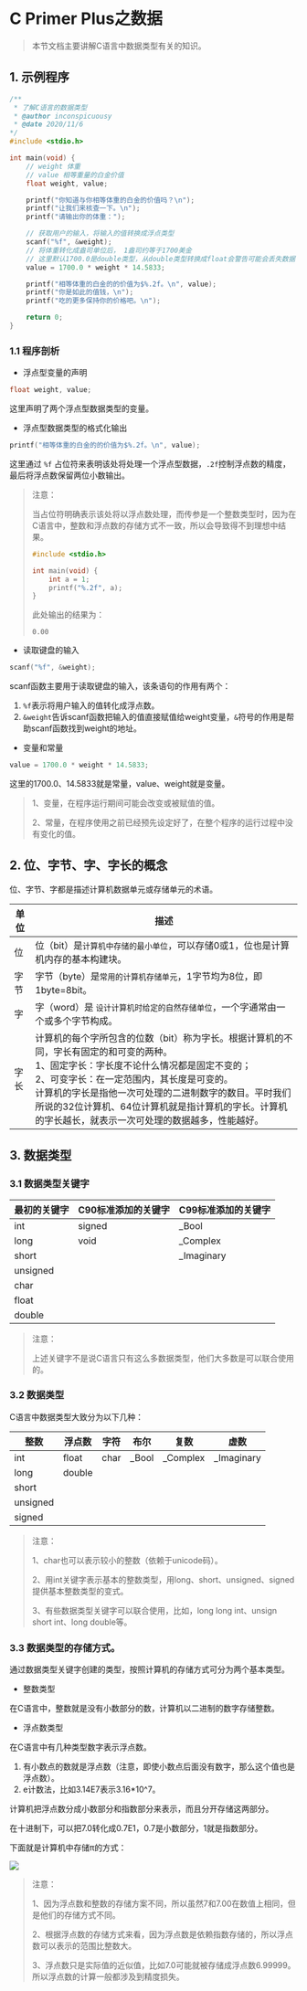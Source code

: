# C Primer Plus之数据

> 本节文档主要讲解C语言中数据类型有关的知识。

## 1. 示例程序

```c
/**
 * 了解C语言的数据类型
 * @author inconspicuousy
 * @date 2020/11/6
*/
#include <stdio.h>

int main(void) {
    // weight 体重
    // value 相等重量的白金价值
    float weight, value;

    printf("你知道与你相等体重的白金的价值吗？\n");
    printf("让我们来核查一下。\n");
    printf("请输出你的体重：");

    // 获取用户的输入，将输入的值转换成浮点类型
    scanf("%f", &weight);
    // 将体重转化成盎司单位后， 1盎司约等于1700美金
    // 这里默认1700.0是double类型，从double类型转换成float会警告可能会丢失数据
    value = 1700.0 * weight * 14.5833;

    printf("相等体重的白金的的价值为$%.2f。\n", value);
    printf("你是如此的值钱，\n");
    printf("吃的更多保持你的价格吧。\n");

    return 0;
}
```

### 1.1 程序剖析

- 浮点型变量的声明

```c
float weight, value;
```

这里声明了两个浮点型数据类型的变量。

- 浮点型数据类型的格式化输出

```c
printf("相等体重的白金的的价值为$%.2f。\n", value);
```

这里通过 `%f` 占位符来表明该处将处理一个浮点型数据，`.2f`控制浮点数的精度，最后将浮点数保留两位小数输出。

> 注意：
>
> 当占位符明确表示该处将以浮点数处理，而传参是一个整数类型时，因为在C语言中，整数和浮点数的存储方式不一致，所以会导致得不到理想中结果。
>
> ```c
> #include <stdio.h>
> 
> int main(void) {
>     int a = 1;
>     printf("%.2f", a);
> }
> ```
>
> 此处输出的结果为：
>
> ```
> 0.00
> ```

- 读取键盘的输入

```c
scanf("%f", &weight);
```

scanf函数主要用于读取键盘的输入，该条语句的作用有两个：

1. `%f`表示将用户输入的值转化成浮点数。
2. `&weight`告诉scanf函数把输入的值直接赋值给weight变量，`&`符号的作用是帮助scanf函数找到weight的地址。

- 变量和常量

```c
value = 1700.0 * weight * 14.5833;
```

这里的1700.0、14.5833就是常量，value、weight就是变量。

> 1、变量，在程序运行期间可能会改变或被赋值的值。
>
> 2、常量，在程序使用之前已经预先设定好了，在整个程序的运行过程中没有变化的值。

## 2. 位、字节、字、字长的概念

位、字节、字都是描述计算机数据单元或存储单元的术语。

| 单位 | 描述                                                         |
| ---- | ------------------------------------------------------------ |
| 位   | 位（bit）是`计算机中存储的最小单位`，可以存储0或1，位也是计算机内存的基本构建块。 |
| 字节 | 字节（byte）是`常用的计算机存储单元`，1字节均为8位，即1byte=8bit。 |
| 字   | 字（word）是 `设计计算机时给定的自然存储单位`，一个字通常由一个或多个字节构成。 |
| 字长 | 计算机的每个字所包含的位数（bit）称为字长。根据计算机的不同，字长有固定的和可变的两种。<br/>1、固定字长：字长度不论什么情况都是固定不变的；<br/>2、可变字长：在一定范围内，其长度是可变的。<br/>计算机的字长是指他一次可处理的二进制数字的数目。平时我们所说的32位计算机、64位计算机就是指计算机的字长。计算机的字长越长，就表示一次可处理的数据越多，性能越好。 |

## 3. 数据类型

### 3.1 数据类型关键字

| 最初的关键字 | C90标准添加的关键字 | C99标准添加的关键字 |
| ------------ | ------------------- | ------------------- |
| int          | signed              | _Bool               |
| long         | void                | _Complex            |
| short        |                     | _Imaginary          |
| unsigned     |                     |                     |
| char         |                     |                     |
| float        |                     |                     |
| double       |                     |                     |

> 注意：
>
> 上述关键字不是说C语言只有这么多数据类型，他们大多数是可以联合使用的。

### 3.2 数据类型

C语言中数据类型大致分为以下几种：

| 整数     | 浮点数 | 字符 | 布尔  | 复数     | 虚数       |
| -------- | ------ | ---- | ----- | -------- | ---------- |
| int      | float  | char | _Bool | _Complex | _Imaginary |
| long     | double |      |       |          |            |
| short    |        |      |       |          |            |
| unsigned |        |      |       |          |            |
| signed   |        |      |       |          |            |

> 注意：
>
> 1、char也可以表示较小的整数（依赖于unicode码）。
>
> 2、用int关键字表示基本的整数类型，用long、short、unsigned、signed提供基本整数类型的变式。
>
> 3、有些数据类型关键字可以联合使用，比如，long long int、unsign short int、long double等。

### 3.3 数据类型的存储方式。

通过数据类型关键字创建的类型，按照计算机的存储方式可分为两个基本类型。

- 整数类型

在C语言中，整数就是没有小数部分的数，计算机以二进制的数字存储整数。

- 浮点数类型

在C语言中有几种类型数字表示浮点数。

1. 有小数点的数就是浮点数（注意，即使小数点后面没有数字，那么这个值也是浮点数）。
2. e计数法，比如3.14E7表示3.16*10^7。

计算机把浮点数分成小数部分和指数部分来表示，而且分开存储这两部分。

在十进制下，可以把7.0转化成0.7E1，0.7是小数部分，1就是指数部分。

下面就是计算机中存储π的方式：

![](https://raw.githubusercontent.com/inconspicuousy-start/image/master/20201117223544.png)

> 注意：
>
> 1、因为浮点数和整数的存储方案不同，所以虽然7和7.00在数值上相同，但是他们的存储方式不同。
>
> 2、根据浮点数的存储方式来看，因为浮点数是依赖指数存储的，所以浮点数可以表示的范围比整数大。
>
> 3、浮点数只是实际值的近似值，比如7.0可能就被存储成浮点数6.99999。所以浮点数的计算一般都涉及到精度损失。

